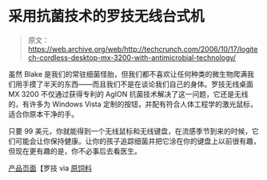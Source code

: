 # 采用抗菌技术的罗技无线台式机

> 原文：<https://web.archive.org/web/http://techcrunch.com/2006/10/17/logitech-cordless-desktop-mx-3200-with-antimicrobial-technology/>

虽然 Blake 是我们的常驻细菌怪胎，但我们都不喜欢让任何种类的微生物爬满我们用手摸了半天的东西——而且我们不是在谈论我们自己的身体。罗技无线桌面 MX 3200 不仅通过获得专利的 AgION 抗菌技术解决了这一问题，它还是无线的，有许多为 Windows Vista 定制的按钮，并配有符合人体工程学的激光鼠标，适合你原本干净的手。

只要 99 美元，你就能得到一个无线鼠标和无线键盘，在流感季节到来的时候，它们可能会让你保持健康。让你的孩子追踪细菌并把它涂在你的键盘上以前很有趣，但现在更有趣的是，你不必事后去看医生。

[产品页面](https://web.archive.org/web/20141020145820/http://www.logitech.com/index.cfm/products/details/US/EN,CRID=2162,CONTENTID=12130)【罗技 via [原饲料](https://web.archive.org/web/20141020145820/http://www.therawfeed.com/2006/10/logitech-makes-germ-killing-keyboard.html)